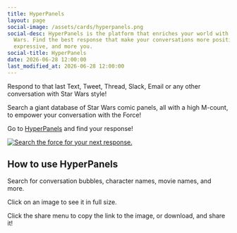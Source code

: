 ```yaml
---
title: HyperPanels
layout: page
social-image: /assets/cards/hyperpanels.png
social-desc: HyperPanels is the platform that enriches your world with Star
  Wars. Find the best response that make your conversations more positive, more
  expressive, and more you.
social-title: HyperPanels
date: 2026-06-28 12:00:00
last_modified_at: 2026-06-28 12:00:00
---
```

Respond to that last Text, Tweet, Thread, Slack, Email or any other conversation with Star Wars style!

Search a giant database of Star Wars comic panels, all with a high M-count, to empower your conversation with the Force!

Go to <a href="https://comics.starwars.guide" target="_blank">HyperPanels</a> and find your response!

<a href="https://comics.starwars.guide" target="_blank"><img src="{{ 'assets/hyperpanel.png' | relative_url }}" alt="Search the force for your next response." /></a>

## How to use HyperPanels

Search for conversation bubbles, character names, movie names, and more. 

Click on an image to see it in full size.

Click the share menu to copy the link to the image, or download, and share it!